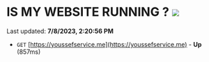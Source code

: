 # IS MY WEBSITE RUNNING ? [![](https://img.shields.io/static/v1?label=Sponsor&message=%E2%9D%A4&logo=GitHub&color=%23fe8e86)](https://github.com/sponsors/<username>)

Last updated: **7/8/2023, 2:20:56 PM**

- `GET` [https://youssefservice.me](https://youssefservice.me) - **Up** (857ms)

